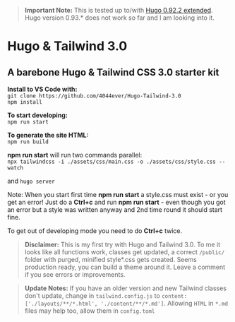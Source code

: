 > **Important Note:** This is tested up to/with [Hugo 0.92.2 extended](https://github.com/gohugoio/hugo/releases/tag/v0.92.2). Hugo version 0.93.* does not work so far and I am looking into it.

# Hugo & Tailwind 3.0

## A barebone Hugo & Tailwind CSS 3.0 starter kit

**Install to VS Code with:**  
`git clone https://github.com/4044ever/Hugo-Tailwind-3.0`  
`npm install`

**To start developing:**  
`npm run start`

**To generate the site HTML:**  
`npm run build`

**npm run start** will run two commands parallel:  
`npx tailwindcss -i ./assets/css/main.css -o ./assets/css/style.css --watch`

and
`hugo server`

Note: When you start first time **npm run start** a style.css must exist - or you get an error! Just do a **Ctrl+c** and run **npm run start** - even though you got an error but a style was written anyway and 2nd time round it should start fine.

To get out of developing mode you need to do **Ctrl+c** twice.

> **Disclaimer:** This is my first try with Hugo and Tailwind 3.0. To me it looks like all functions work, classes get updated, a correct `/public/` folder with purged, minified style*.css gets created. Seems production ready, you can build a theme around it. Leave a comment if you see errors or improvements. 

> **Update Notes:** If you have an older version and new Tailwind classes don't update, change in `tailwind.config.js` to `content: ['./layouts/**/*.html', './content/**/*.md']`. Allowing `HTML` in `*.md` files may help too, allow them in `config.toml`
